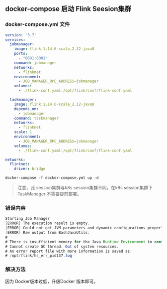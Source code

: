 ## docker-compose 启动 Flink Seesion集群

### docker-compose.yml 文件 
```yml
version: '3.7'
services:
  jobmanager:
    image: flink:1.14.6-scala_2.12-java8
    ports:
      - "8081:8081"
    command: jobmanager
    networks:
      - flinknet
    environment:
      - JOB_MANAGER_RPC_ADDRESS=jobmanager
    volumes:
      - ./flink-conf.yaml:/opt/flink/conf/flink-conf.yaml

  taskmanager:
    image: flink:1.14.6-scala_2.12-java8
    depends_on:
      - jobmanager
    command: taskmanager
    networks:
      - flinknet
    scale: 1
    environment:
      - JOB_MANAGER_RPC_ADDRESS=jobmanager
    volumes:
      - ./flink-conf.yaml:/opt/flink/conf/flink-conf.yaml

networks:
  flinknet:
    driver: bridge
```

```shell
docker-compose -f docker-compose.yml up -d  
```

>注意，此 session集群与k8s session集群不同，在k8s session集群下 TaskManager 不需要提前部署。    

### 错误内容    
```java
Starting Job Manager
[ERROR] The execution result is empty.
[ERROR] Could not get JVM parameters and dynamic configurations properly.
[ERROR] Raw output from BashJavaUtils:
#
# There is insufficient memory for the Java Runtime Environment to continue.
# Cannot create GC thread. Out of system resources.
# An error report file with more information is saved as:
# /opt/flink/hs_err_pid137.log  
```

### 解决方法    
因为 Docker版本过低，升级Docker 版本即可。